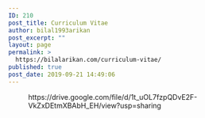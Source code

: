 ```yaml
---
ID: 210
post_title: Curriculum Vitae
author: bilal1993arikan
post_excerpt: ""
layout: page
permalink: >
  https://bilalarikan.com/curriculum-vitae/
published: true
post_date: 2019-09-21 14:49:06
---
```

<!-- wp:embed {"url":"https://drive.google.com/file/d/1t_uOL7fzpQDvE2F-VkZxDEtmXBAbH_EH/view?usp=sharing"} -->
<figure class="wp-block-embed"><div class="wp-block-embed__wrapper">
https://drive.google.com/file/d/1t_uOL7fzpQDvE2F-VkZxDEtmXBAbH_EH/view?usp=sharing
</div></figure>
<!-- /wp:embed -->

<!-- wp:paragraph -->
<p></p>
<!-- /wp:paragraph -->